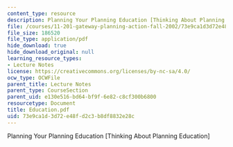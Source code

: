 ```yaml
---
content_type: resource
description: Planning Your Planning Education [Thinking About Planning Education]
file: /courses/11-201-gateway-planning-action-fall-2002/73e9ca1d3d72e48fd2c3b8df8832e28c_Education.pdf
file_size: 186520
file_type: application/pdf
hide_download: true
hide_download_original: null
learning_resource_types:
- Lecture Notes
license: https://creativecommons.org/licenses/by-nc-sa/4.0/
ocw_type: OCWFile
parent_title: Lecture Notes
parent_type: CourseSection
parent_uid: e130e516-bd64-bf9f-6e82-c8cf300b6800
resourcetype: Document
title: Education.pdf
uid: 73e9ca1d-3d72-e48f-d2c3-b8df8832e28c
---
```

Planning Your Planning Education [Thinking About Planning Education]